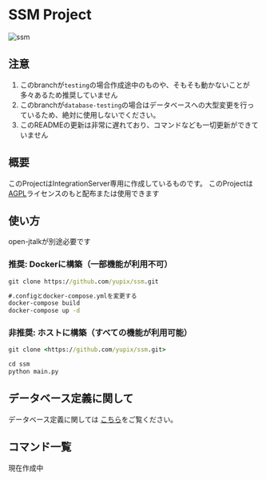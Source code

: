 # SSM Project

![ssm](https://repo.akarinext.org/assets/image/YX.png)

## 注意

1. このbranchが`testing`の場合作成途中のものや、そもそも動かないことが多々あるため推奨していません
3. このbranchが`database-testing`の場合はデータベースへの大型変更を行っているため、絶対に使用しないでください。
2. このREADMEの更新は非常に遅れており、コマンドなども一切更新ができていません

## 概要

このProjectはIntegrationServer専用に作成しているものです。
このProjectは[AGPL](LICENSE)ライセンスのもと配布または使用できます

## 使い方

open-jtalkが別途必要です

### 推奨: Dockerに構築（一部機能が利用不可）

```cmd
git clone https://github.com/yupix/ssm.git

#.configとdocker-compose.ymlを変更する
docker-compose build
docker-compose up -d
```

### 非推奨: ホストに構築（すべての機能が利用可能）

```cmd
git clone <https://github.com/yupix/ssm.git>

cd ssm
python main.py
```

## データベース定義に関して

データベース定義に関しては [こちら](./doc/schema)をご覧ください。

## コマンド一覧

現在作成中
